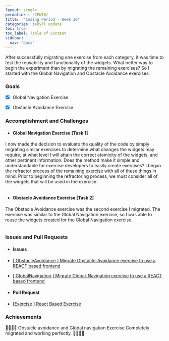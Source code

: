 ```yaml
---
layout: single
permalink : /CPW10/
title:  "Coding Period - Week 10"
categories: jekyll update
toc: true
toc_label: Table of Content
sidebar:
  nav: "docs"
---
```

After successfully migrating one exercise from each category, it was time to test the reusability and functionality of the widgets. What better way to begin the experiment than by migrating the remaining exercises? So I started with the Global Navigation and Obstacle Avoidance exercises.

### Goals

- [x] Global Navigation Exercise

- [x] Obstacle Avoidance Exercise

### Accomplishment and Challenges

* #### Global Navigation Exercise \[Task 1\]

I now made the decision to evaluate the quality of the code by simply migrating similar exercises to determine what changes the widgets may require, at what level I will attain the correct atomicity of the widgets, and other pertinent information. Does the method make it simple and understandable for exercise developers to easily create exercises? I began the refractor process of the remaining exercise with all of these things in mind.
Prior to beginning the refractoring process, we must consider all of the widgets that will be used in the exercise.

<img src="{{ site.url }}{{ site.baseurl }}/assets/images/global_navigation.png" alt="" class="full">


* #### Obstacle Avoidance Exercise \[Task 2\]

The Obstacle Avoidance exercise was the second exercise I migrated. The exercise was similar to the Global Navigation exercise, so I was able to reuse the widgets created for the Global Navigation exercise.

<img src="{{ site.url }}{{ site.baseurl }}/assets/images/obstacle_avoidance.png" alt="" class="full">


### Issues and Pull Requests

* #### Issues

- [\[ ObstacleAvoidance \] Migrate Obstacle-Avoidance exercise to use a REACT based frontend ](https://github.com/JdeRobot/RoboticsAcademy/issues/1807)

- [ \[ GlobalNavigation \] Migrate Global-Navigation exercise to use a REACT based frontend](https://github.com/JdeRobot/RoboticsAcademy/issues/1808)

* #### Pull Request

- [ \[Exercise \] React Based Exercise ](https://github.com/JdeRobot/RoboticsAcademy/pull/1805)

### Achievements

🎉🎊🙌🏻 Obstacle avoidance and Global navigation Exercise Completely migrated and working perfectly. 🎉🎊🙌🏻 

<!-- * Exercise - [ Obstacle Avoidance React](https://youtu.be/YMMQVo_3oh8)

<iframe width="420" height="315" src="http://www.youtube.com/embed/YMMQVo_3oh8" frameborder="0" allowfullscreen></iframe> -->

<!-- * Exercise - [ Global Navigation React](https://youtu.be/YMMQVo_3oh8)

<iframe width="420" height="315" src="http://www.youtube.com/embed/YMMQVo_3oh8" frameborder="0" allowfullscreen></iframe> -->